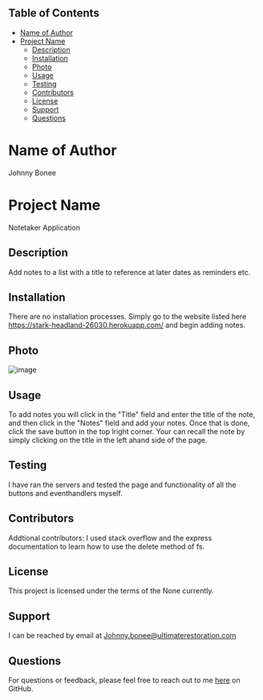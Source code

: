 ## Table of Contents

- [Name of Author](#name-of-author)
- [Project Name](#project-name)
  - [Description](#description)
  - [Installation](#installation)
  - [Photo](#photo)
  - [Usage](#usage)
  - [Testing](#testing)
  - [Contributors](#contributors)
  - [License](#license)
  - [Support](#support)
  - [Questions](#questions)

# Name of Author

Johnny Bonee

# Project Name

Notetaker Application

## Description

Add notes to a list with a title to reference at later dates as reminders etc.

## Installation

There are no installation processes. Simply go to the website listed here https://stark-headland-26030.herokuapp.com/ and begin adding notes.

## Photo
![image](https://user-images.githubusercontent.com/117334322/233811276-d71d57fa-7e45-4130-b1bc-b8637000732e.png)


## Usage

To add notes you will click in the "Title" field and enter the title of the note, and then click in the "Notes" field and add your notes. Once that is done, click the save button in the top lright corner. Your can recall the note by simply clicking on the title in the left ahand side of the page.

## Testing

I have ran the servers and tested the page and functionality of all the buttons and eventhandlers myself.

## Contributors

Addtional contributors: I used stack overflow and the express documentation to learn how to use the delete method of fs.

## License

This project is licensed under the terms of the None currently.

## Support

I can be reached by email at Johnny.bonee@ultimaterestoration.com

## Questions

For questions or feedback, please feel free to reach out to me <a href="https://github.com/johnnyb90">here</a> on GitHub.
